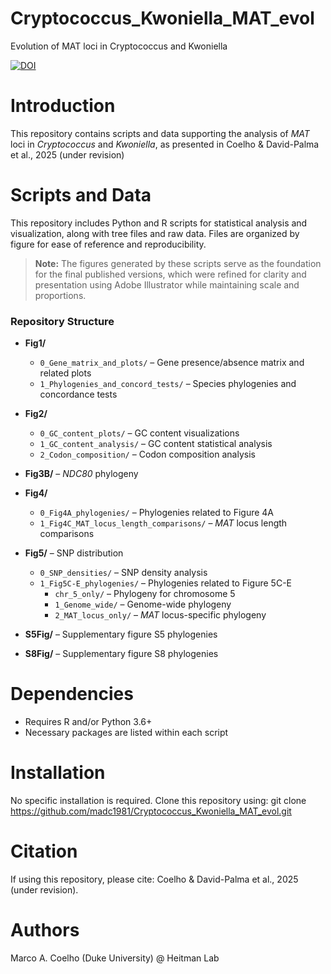 # Cryptococcus_Kwoniella_MAT_evol
Evolution of MAT loci in Cryptococcus and Kwoniella

[![DOI](https://zenodo.org/badge/DOI/10.5281/zenodo.14851287.svg)](https://doi.org/10.5281/zenodo.14851287)

# Introduction
This repository contains scripts and data supporting the analysis of _MAT_ loci in _Cryptococcus_ and _Kwoniella_, as presented in Coelho & David-Palma et al., 2025 (under revision)

# Scripts and Data
This repository includes Python and R scripts for statistical analysis and visualization, along with tree files and raw data.
Files are organized by figure for ease of reference and reproducibility.
> **Note:** The figures generated by these scripts serve as the foundation for the final published versions, which were refined for clarity and presentation using Adobe Illustrator while maintaining scale and proportions.


### **Repository Structure**
- **Fig1/**
  - `0_Gene_matrix_and_plots/` – Gene presence/absence matrix and related plots  
  - `1_Phylogenies_and_concord_tests/` – Species phylogenies and concordance tests  

- **Fig2/**
  - `0_GC_content_plots/` – GC content visualizations  
  - `1_GC_content_analysis/` – GC content statistical analysis  
  - `2_Codon_composition/` – Codon composition analysis  

- **Fig3B/** – *NDC80* phylogeny  

- **Fig4/**
  - `0_Fig4A_phylogenies/` – Phylogenies related to Figure 4A  
  - `1_Fig4C_MAT_locus_length_comparisons/` – *MAT* locus length comparisons  

- **Fig5/** – SNP distribution  
  - `0_SNP_densities/` – SNP density analysis  
  - `1_Fig5C-E_phylogenies/` – Phylogenies related to Figure 5C-E  
    - `chr_5_only/` – Phylogeny for chromosome 5  
    - `1_Genome_wide/` – Genome-wide phylogeny  
    - `2_MAT_locus_only/` – *MAT* locus-specific phylogeny  

- **S5Fig/** – Supplementary figure S5 phylogenies  

- **S8Fig/** – Supplementary figure S8 phylogenies  

# Dependencies
- Requires R and/or Python 3.6+
- Necessary packages are listed within each script

# Installation
No specific installation is required. Clone this repository using:
git clone https://github.com/madc1981/Cryptococcus_Kwoniella_MAT_evol.git

# Citation
If using this repository, please cite: Coelho & David-Palma et al., 2025 (under revision).

# Authors
Marco A. Coelho (Duke University) @ Heitman Lab
